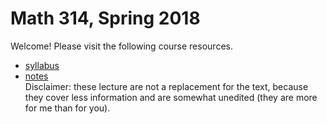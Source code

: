 # Math 314, Spring 2018

Welcome! Please visit the following course resources.

* [syllabus](http://github.com/scoskey/m314/blob/master/syll.md)  
* [notes](https://latexonline.cc/compile?git=https%3A%2F%2Fgithub.com%2Fscoskey%2Fm314&target=notes.tex&command=pdflatex&trackId=1514180713399)  
Disclaimer: these lecture are not a replacement for the text, because they cover less information and are somewhat unedited (they are more for me than for you).
